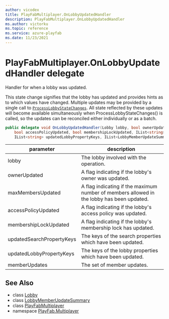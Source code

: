 ```yaml
---
author: vicodex
title: PlayFabMultiplayer.OnLobbyUpdatedHandler
description: PlayFabMultiplayer.OnLobbyUpdatedHandler
ms.author: victorku
ms.topic: reference
ms.service: azure-playfab
ms.date: 11/23/2021
---
```


# PlayFabMultiplayer.OnLobbyUpdatedHandler delegate

Handler for when a lobby was updated.

This state change signifies that the lobby has updated and provides hints as to which values have changed. Multiple updates may be provided by a single call to [`ProcessLobbyStateChanges`](./PlayFabMultiplayer/ProcessLobbyStateChanges.md). All state reflected by these updates will become available simultaneously when ProcessLobbyStateChanges() is called, so the updates can be reconciled either individually or as a batch.

```csharp
public delegate void OnLobbyUpdatedHandler(Lobby lobby, bool ownerUpdated, bool maxMembersUpdated, 
    bool accessPolicyUpdated, bool membershipLockUpdated, IList<string> updatedSearchPropertyKeys, 
    IList<string> updatedLobbyPropertyKeys, IList<LobbyMemberUpdateSummary> memberUpdates);
```

| parameter | description |
| --- | --- |
| lobby | The lobby involved with the operation. |
| ownerUpdated | A flag indicating if the lobby's owner was updated. |
| maxMembersUpdated | A flag indicating if the maximum number of members allowed in the lobby has been updated. |
| accessPolicyUpdated | A flag indicating if the lobby's access policy was updated. |
| membershipLockUpdated | A flag indicating if the lobby's membership lock has updated. |
| updatedSearchPropertyKeys | The keys of the search properties which have been updated. |
| updatedLobbyPropertyKeys | The keys of the lobby properties which have been updated. |
| memberUpdates | The set of member updates. |

## See Also

* class [Lobby](./Lobby.md)
* class [LobbyMemberUpdateSummary](./LobbyMemberUpdateSummary.md)
* class [PlayFabMultiplayer](./PlayFabMultiplayer.md)
* namespace [PlayFab.Multiplayer](../PlayFabMultiplayerSDK.md)

